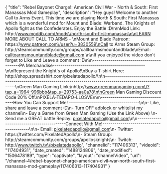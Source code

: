 {
    "title": "Rebel Bayonet Charge!: American Civil War - North & South: First Manassas Mod Gameplay",
    "description": "Hey guys!  Welcome to another Call to Arms Event.  This time we are playing North & South: First Manassas which is a wonderful mod for Mount and Blade: Warband.  The Knights of Apollo fight as the Confederates.  Enjoy the Battle :D\n\nMod Link: http:\/\/www.moddb.com\/mods\/north-south-first-manassas\n\nLEARN MORE ABOUT CALL TO ARMS - \nMount and Blade Patreon: https:\/\/www.patreon.com\/user?u=3830559\nCall to Arms Steam Group: http:\/\/steamcommunity.com\/groups\/calltoarmsmountandblade\nEmail: calltoarmsmountandblade@gmail.com \n\nIf you enjoyed the video don't forget to Like and Leave a comment :D\n\n-----------------------------------------PA Merchandise----------------------------------------------\n\nRepresent the Knight's of Apollo!\nBuy a T-shirt Here: http:\/\/shop.spreadshirt.com\/pixelatedapollo\/\n\n---------------------------------------------------------------------------------------------------------------\nGreen Man Gaming Link:\nhttp:\/\/www.greenmangaming.com\/?tap_a=1964-996bbb&tap_s=29753-aa0a78\n\nGreen Man Gaming Discount Code 20% Off:\nPIXELA-TEDAPO-LLOSVE\n\n----------------------------------How You Can Support Me! -----------------------------------\n\n- Like, share and leave a comment :D\n- Turn OFF adblock or whitelist my channel\n- Buy a Game from Green Man Gaming (Use the Link Above) \n- Send me a GREAT battle Replay: pixelatedapollo@gmail.com\n\n------------------------------------------Connect With Me!-----------------------------------------\n\n- Email: pixelatedapollo@gmail.com\n- Twitter: https:\/\/twitter.com\/PixelatedApollo\n- Steam Group:  http:\/\/steamcommunity.com\/groups\/apollosknights\n- Twitch: http:\/\/www.twitch.tv\/pixelatedapollo",
    "channelid": "117406313",
    "videoid": "117404931",
    "date_created": "1488124806",
    "date_modified": "1506478189",
    "type": "captivate",
    "layout": "channelVideo",
    "url": "\/channel-4\/rebel-bayonet-charge-american-civil-war-north-south-first-manassas-mod-gameplay\/117406313-117404931"
}